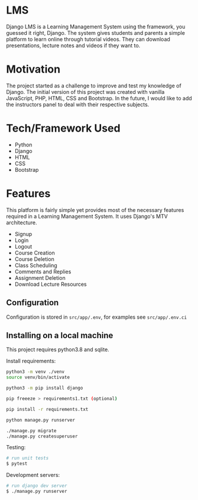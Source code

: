 # LMS
Django LMS is a Learning Management System using the framework, you guessed it right, Django. The system gives students and parents a simple platform to learn online through tutorial videos. They can download presentations, lecture notes and videos if they want to. 

# Motivation
The project started as a challenge to improve and test my knowledge of Django. The initial version of this project was created with vanilla JavaScript, PHP, HTML, CSS and Bootstrap. In the future, I would like to add the instructors panel to deal with their respective subjects. 

# Tech/Framework Used
* Python
* Django
* HTML
* CSS
* Bootstrap

# Features
This platform is fairly simple yet provides most of the necessary features required in a Learning Management System. It uses Django's MTV architecture.
* Signup
* Login
* Logout
* Course Creation
* Course Deletion
* Class Scheduling 
* Comments and Replies
* Assignment Deletion
* Download Lecture Resources

## Configuration
Configuration is stored in `src/app/.env`, for examples see `src/app/.env.ci`

## Installing on a local machine
This project requires python3.8 and sqlite.

Install requirements:

```sh
python3 -m venv ./venv
source venv/bin/activate

python3 -m pip install django 

pip freeeze > requirements1.txt (optional)

pip install -r requirements.txt

python manage.py runserver
```

```sh
./manage.py migrate
./manage.py createsuperuser
```

Testing:
```bash
# run unit tests
$ pytest
```

Development servers:

```bash
# run django dev server
$ ./manage.py runserver

```
